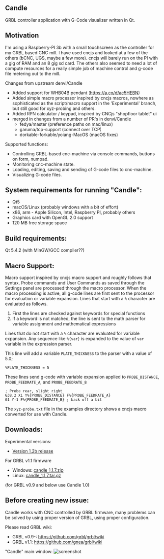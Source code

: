 Candle
-----------
GRBL controller application with G-Code visualizer written in Qt.

Motivation
-----------
I'm using a Raspberry-PI 3b with a small touchscreen as the controller
for my GRBL based CNC mill.  I have used cncjs and looked at a few of
the others (bCNC, UGS, maybe a few more).  cncjs will barely run on
the PI with a gig of RAM and an 8 gig sd card.  The others also seemed
to need a lot of compute resources for a really simple job of machine
control and g-code file metering out to the mill.

Changes from upstream denvi/Candle
* Added support for WHB04B pendant (https://a.co/d/ac5HEBN)
* Added simple macro processor inspired by cncjs macros, nowhere as
  sophisticated as the script/macro support in the 'Experimental'
  branch, but still good for xyz-probing and others.
* Added RPN calculator / keypad, inspired by CNCjs "shopfloor tablet" ui
* merged in changes from a number of PR's in denvi/Candle
  * fedya/master (preference paths on mac/linux)
  * garuma/tcp-support (connect over TCP)
  * dorkable-forkable/yoiang-MacOS (macOS fixes)

Supported functions:
* Controlling GRBL-based cnc-machine via console commands, buttons on form, numpad.
* Monitoring cnc-machine state.
* Loading, editing, saving and sending of G-code files to cnc-machine.
* Visualizing G-code files.

System requirements for running "Candle":
-------------------
* Qt5
* macOS/Linux (probably windows with a bit of effort)
* x86, arm - Apple Silicon, Intel, Raspberry PI, probably others
* Graphics card with OpenGL 2.0 support
* 120 MB free storage space

Build requirements:
------------------
Qt 5.4.2 (with MinGW/GCC compiler??)

Macro Support:
-------------

Macro support inspired by cncjs macro support and roughly follows that
syntax.  Probe commands and User Commands as saved through the
Settings panel are processed through the macro processor.  When the
macro processing is active, all g-code lines are first sent to the
processor for evaluation or variable expansion.   Lines that start
with a `%` character are evaluated as follows.

  1. First the lines are checked against keywords for special
 functions
  2. If a keyword is not matched, the line is sent to the math parser for variable
assignment and mathematical expressions

Lines that do not start with a `%` character are evaluated for
variable expansion.  Any sequence like `%{var}`  is expanded to the
value of `var` variable in the expression parser.

This line will add a variable `PLATE_THICKNESS` to the parser with a
value of 5.0;

```
%PLATE_THICKNESS = 5
```

These lines send g-code with variable expansion applied to
`PROBE_DISTANCE`, `PROBE_FEEDRATE_A`, and `PROBE_FEEDRATE_B`

```
; Probe rear, slight right
G38.2 X1 Y%{PROBE_DISTANCE} F%{PROBE_FEEDRATE_A}
G1 Y-1 F%{PROBE_FEEDRATE_B} ; back off a bit
```

The `xyz-probe.txt` file in the examples directory shows a cncjs macro
converted for use with Candle.

Downloads:
----------
Experimental versions:

* [Version 1.2b release](https://github.com/Denvi/Candle/releases/tag/v1.2b)


For GRBL v1.1 firmware

* Windows: [candle_1.1.7.zip](https://github.com/Denvi/Candle/releases/download/v1.1/Candle_1.1.7.zip)
* Linux: [candle_1.1.7.tar.gz](https://github.com/Denvi/Candle/releases/download/v1.1/Candle_1.1.7.tar.gz)

(for GRBL v0.9 and below use Candle 1.0)

Before creating new issue:
------
Candle works with CNC controlled by GRBL firmware, many problems can be solved by using proper version of GRBL, using proper configuration.

Please read GRBL wiki: 
- GRBL v0.9-: https://github.com/grbl/grbl/wiki
- GRBL v1.1: https://github.com/gnea/grbl/wiki

"Candle" main window:
![screenshot](/screenshots/screenshot_heightmap_original.png)
